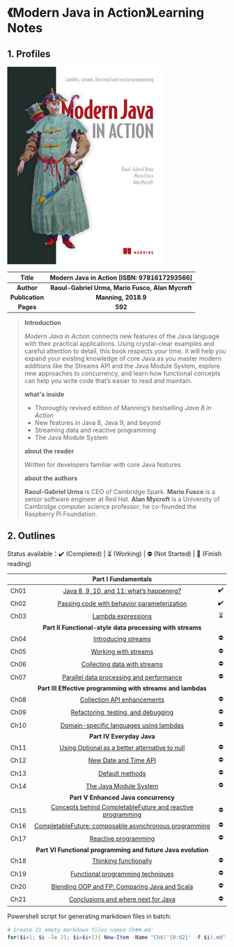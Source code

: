 # 《Modern Java in Action》Learning Notes



## 1. Profiles

![book cover](assets/cover.png)

|    **Title**    |  **Modern Java in Action** [ISBN: 9781617293566]  |
| :-------------: | :-----------------------------------------------: |
|   **Author**    | **Raoul-Gabriel Urma, Mario Fusco, Alan Mycroft** |
| **Publication** |                **Manning, 2018.9**                |
|    **Pages**    |                      **592**                      |

> **Introduction**
>
> *Modern Java in Action* connects new features of the Java language with their practical applications. Using crystal-clear examples and careful attention to detail, this book respects your time. It will help you expand your existing knowledge of core Java as you master modern additions like the Streams API and the Java Module System, explore new approaches to concurrency, and learn how functional concepts can help you write code that’s easier to read and maintain.
>
> **what's inside**
>
> - Thoroughly revised edition of Manning’s bestselling *Java 8 in Action*
> - New features in Java 8, Java 9, and beyond
> - Streaming data and reactive programming
> - The Java Module System
>
> **about the reader**
>
> Written for developers familiar with core Java features.
>
> **about the authors**
>
> **Raoul-Gabriel Urma** is CEO of Cambridge Spark. **Mario Fusco** is a senior software engineer at Red Hat. **Alan Mycroft** is a University of Cambridge computer science professor; he co-founded the Raspberry Pi Foundation.



## 2. Outlines

Status available：:heavy_check_mark: (Completed) | :hourglass_flowing_sand: (Working) | :no_entry: (Not Started) | :orange_book: (Finish reading)

|      |                     Part I Fundamentals                      |                          |
| :--: | :----------------------------------------------------------: | :----------------------: |
| Ch01 |    [Java 8, 9, 10, and 11: what’s happening?](./Ch01.md)     |    :heavy_check_mark:    |
| Ch02 |   [Passing code with behavior parameterization](./Ch02.md)   |    :heavy_check_mark:    |
| Ch03 |               [Lambda expressions](./Ch03.md)                | :hourglass_flowing_sand: |
|      |  **Part II Functional-style data processing with streams**   |                          |
| Ch04 |               [Introducing streams](./Ch04.md)               |        :no_entry:        |
| Ch05 |              [Working with streams](./Ch05.md)               |        :no_entry:        |
| Ch06 |          [Collecting data with streams](./Ch06.md)           |        :no_entry:        |
| Ch07 |    [Parallel data processing and performance](./Ch07.md)     |        :no_entry:        |
|      | **Part III Effective programming with streams and lambdas**  |                          |
| Ch08 |           [Collection API enhancements](./Ch08.md)           |        :no_entry:        |
| Ch09 |       [Refactoring, testing, and debugging](./Ch09.md)       |        :no_entry:        |
| Ch10 |     [Domain-specific languages using lambdas](./Ch10.md)     |        :no_entry:        |
|      |                  **Part IV Everyday Java**                   |                          |
| Ch11 | [Using Optional as a better alternative to null](./Ch11.md)  |        :no_entry:        |
| Ch12 |              [New Date and Time API](./Ch12.md)              |        :no_entry:        |
| Ch13 |                 [Default methods](./Ch13.md)                 |        :no_entry:        |
| Ch14 |             [The Java Module System](./Ch14.md)              |        :no_entry:        |
|      |             **Part V Enhanced Java concurrency**             |                          |
| Ch15 | [Concepts behind CompletableFuture and reactive programming](./Ch15.md) |        :no_entry:        |
| Ch16 | [CompletableFuture: composable asynchronous programming](./Ch16.md) |        :no_entry:        |
| Ch17 |              [Reactive programming](./Ch17.md)               |        :no_entry:        |
|      | **Part VI Functional programming and future Java evolution** |                          |
| Ch18 |              [Thinking functionally](./Ch18.md)              |        :no_entry:        |
| Ch19 |        [Functional programming techniques](./Ch19.md)        |        :no_entry:        |
| Ch20 |  [Blending OOP and FP: Comparing Java and Scala](./Ch20.md)  |        :no_entry:        |
| Ch21 |       [Conclusions and where next for Java](./Ch21.md)       |        :no_entry:        |



Powershell script for generating markdown files in batch:

```powershell
# Create 21 empty markdown files named Ch##.md:
for($i=1; $i -le 21; $i=$i+1){ New-Item -Name "Ch$('{0:d2}' -f $i).md"; }
```

 
